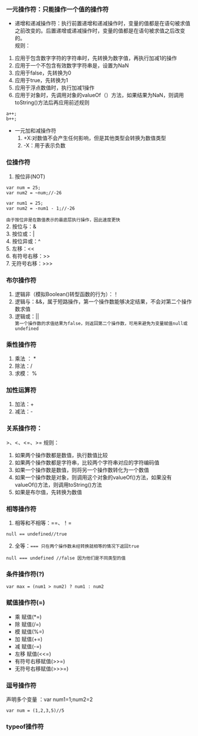 ### 一元操作符：只能操作一个值的操作符  
* 递增和递减操作符：执行前置递增和递减操作时，变量的值都是在语句被求值之前改变的。后置递增或递减操作时，变量的值都是在语句被求值之后改变的。  
规则：
1. 应用于包含数字字符的字符串时，先转换为数字值，再执行加减1的操作
2. 应用于一个不包含有效数字字符串是，设置为NaN
3. 应用于false，先转换为0
4. 应用于true，先转换为1
5. 应用于浮点数值时，执行加减1操作
6. 应用于对象时，先调用对象的valueOf（）方法，如果结果为NaN，则调用toString()方法后再应用前述规则
```
a++;
b++;
```
* 一元加和减操作符  
  1. +X:对数值不会产生任何影响，但是其他类型会转换为数值类型
  2. -X：用于表示负数

### 位操作符  
 1. 按位非(NOT)
 ```
 var num = 25;
 var num2 = ~num;//-26

 ```
 ```
 var num1 = 25;
 var num2 = -num1 - 1;//-26
 ```
`由于按位非是在数值表示的最底层执行操作，因此速度更快`  
2. 按位与：&  
3. 按位或：|  
4. 按位异或：^  
5. 左移：<<  
6. 有符号右移：>>  
7. 无符号右移：>>>  
### 布尔操作符
1. 逻辑非（模拟Boolean()转型函数的行为）：！  
2. 逻辑与：&&，属于短路操作，第一个操作数能够决定结果，不会对第二个操作数求值
3. 逻辑或：||  
`第一个操作数的求值结果为false，则返回第二个操作数，可用来避免为变量赋值null或undefined`  
### 乘性操作符  
1. 乘法 ： * 
2. 除法：/
3. 求模： % 
### 加性运算符
1. 加法：+
2. 减法：-
### 关系操作符：  
 \>、<、<=、>= 
规则：
1. 如果两个操作数都是数值，执行数值比较
2. 如果两个操作数都是字符串，比较两个字符串对应的字符编码值
3. 如果一个操作数是数值，则将另一个操作数转化为一个数值
4. 如果一个操作数是对象，则调用这个对象的valueOf()方法，如果没有valueOf()方法，则调用toString()方法
5. 如果是布尔值，先转换为数值  
### 相等操作符
1. 相等和不相等：==、！=  
```
null == undefined//true
```
2. 全等：`=== 只在两个操作数未经转换就相等的情况下返回true`
```
null === undefined //false 因为他们是不同类型的值
```  
### 条件操作符(?)
```
var max = (num1 > num2) ? num1 : num2
```
### 赋值操作符(=)
* 乘 赋值(*=)
* 除 赋值(/=)
* 模 赋值(%=)
* 加 赋值(+=)
* 减 赋值(-=)
* 左移 赋值(<<=)
* 有符号右移赋值(>>=)
* 无符号右移赋值(>>>=)

### 逗号操作符
声明多个变量 ：var num1=1;num2=2  
```
var num = (1,2,3,5)//5
```

### typeof操作符

